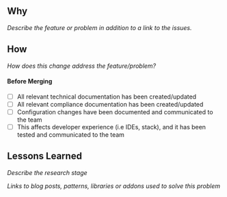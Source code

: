 ## Why
_Describe the feature or problem in addition to a link to the issues._

## How
_How does this change address the feature/problem?_

#### Before Merging
- [ ] All relevant technical documentation has been created/updated
- [ ] All relevant compliance documentation has been created/updated
- [ ] Configuration changes have been documented and communicated to the team
- [ ] This affects developer experience (i.e IDEs, stack), and it has been tested and communicated to the team

## Lessons Learned
_Describe the research stage_

_Links to blog posts, patterns, libraries or addons used to solve this problem_
